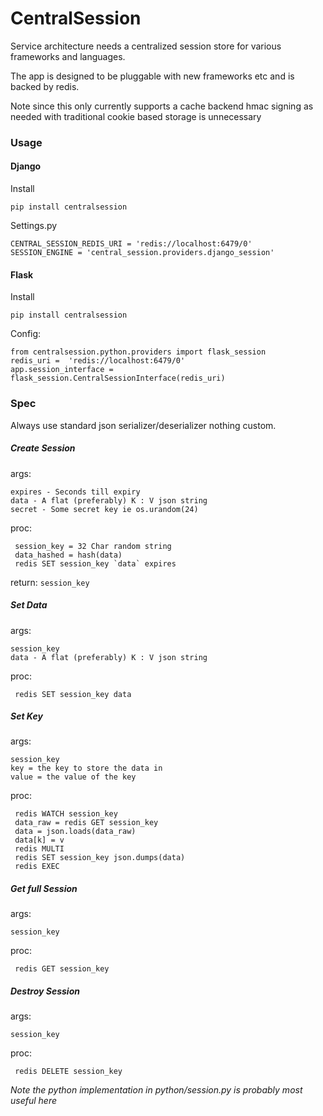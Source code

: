 CentralSession
==============

Service architecture needs a centralized session store for various frameworks and languages.

The app is designed to be pluggable with new frameworks etc and is backed by redis.

Note since this only currently supports a cache backend hmac signing as needed with traditional cookie based storage is unnecessary

### Usage ###

#### Django ####

Install

    pip install centralsession


Settings.py

    CENTRAL_SESSION_REDIS_URI = 'redis://localhost:6479/0'
    SESSION_ENGINE = 'central_session.providers.django_session'


#### Flask ####

Install

    pip install centralsession


Config:

    from centralsession.python.providers import flask_session
    redis_uri =  'redis://localhost:6479/0'
    app.session_interface = flask_session.CentralSessionInterface(redis_uri)


### Spec ###

Always use standard json serializer/deserializer nothing custom.

##### Create Session ######

args:

    expires - Seconds till expiry
    data - A flat (preferably) K : V json string
    secret - Some secret key ie os.urandom(24)

proc:

     session_key = 32 Char random string
     data_hashed = hash(data)
     redis SET session_key `data` expires

return: `session_key`

##### Set Data ######

args:

    session_key
    data - A flat (preferably) K : V json string

proc:

     redis SET session_key data


##### Set Key ######

args:

    session_key
    key = the key to store the data in
    value = the value of the key

proc:

     redis WATCH session_key
     data_raw = redis GET session_key
     data = json.loads(data_raw)
     data[k] = v
     redis MULTI
     redis SET session_key json.dumps(data)
     redis EXEC

##### Get full Session ######

args:

    session_key

proc:

     redis GET session_key


##### Destroy Session ######


args:

    session_key

proc:

     redis DELETE session_key


*Note the python implementation in python/session.py is probably most useful here*



